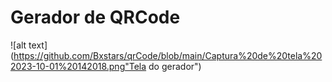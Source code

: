 # Gerador de QRCode


![alt text](https://github.com/Bxstars/qrCode/blob/main/Captura%20de%20tela%202023-10-01%20142018.png"Tela do gerador")

